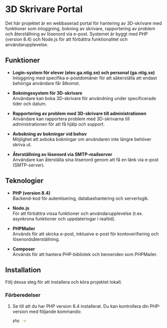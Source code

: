 # 3D Skrivare Portal

Det här projektet är en webbaserad portal för hantering av 3D-skrivare med funktioner som inloggning, bokning av skrivare, rapportering av problem och återställning av lösenord via e-post. Systemet är byggt med PHP (version 8.4) och Node.js för att förbättra funktionalitet och användarupplevelse.

## Funktioner

- **Login-system för elever (elev.ga.ntig.se) och personal (ga.ntig.se)**  
  Inloggning med specifika e-postdomäner för att säkerställa att endast behöriga användare får åtkomst.
  
- **Bokningssystem för 3D-skrivare**  
  Användare kan boka 3D-skrivare för användning under specificerade tider och datum.
  
- **Rapportering av problem med 3D-skrivare till administrationen**  
  Användare kan rapportera problem med 3D-skrivarna till administrationen för att få hjälp och support.
  
- **Avbokning av bokningar vid behov**  
  Möjlighet att avboka bokningar om användaren inte längre behöver skriva ut.

- **Återställning av lösenord via SMTP-mailserver**  
  Användare kan återställa sina lösenord genom att få en länk via e-post (SMTP-server).

## Teknologier

- **PHP (version 8.4)**  
  Backend-kod för autentisering, databashantering och serverlogik.
  
- **Node.js**  
  För att förbättra vissa funktioner och användarupplevelse (t.ex. asynkrona funktioner och uppdateringar i realtid).
  
- **PHPMailer**  
  Används för att skicka e-post, inklusive e-post för kontoverifiering och lösenordsåterställning.

- **Composer**  
  Används för att hantera PHP-bibliotek och beroenden som PHPMailer.

## Installation

Följ dessa steg för att installera och köra projektet lokalt.

### Förberedelser

1. Se till att du har PHP version 8.4 installerat. Du kan kontrollera din PHP-version med följande kommando:
   ```bash
   php -v
